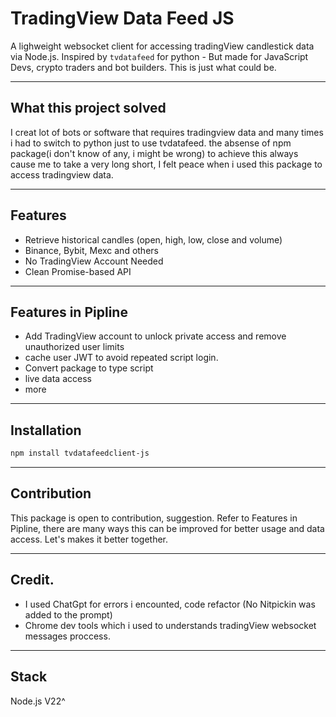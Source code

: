 # TradingView Data Feed JS

A lighweight websocket client for accessing tradingView candlestick data via Node.js.
Inspired by `tvdatafeed` for python - But made for JavaScript Devs, crypto traders and bot builders.
This is just what could be.

---

## What this project solved

I creat lot of bots or software that requires tradingview data and many times i had to switch to python just to use tvdatafeed.
the absense of npm package(i don't know of any, i might be wrong) to achieve this always cause me to take a very long short, I felt peace when i used this package to access tradingview data.

---

## Features

- Retrieve historical candles (open, high, low, close and volume)
- Binance, Bybit, Mexc and others
- No TradingView Account Needed
- Clean Promise-based API

---

## Features in Pipline

- Add TradingView account to unlock private access and remove unauthorized user limits
- cache user JWT to avoid repeated script login.
- Convert package to type script
- live data access
- more

---

## Installation

```bash
npm install tvdatafeedclient-js
```

---

## Contribution

This package is open to contribution, suggestion.
Refer to Features in Pipline, there are many ways this can be improved for better usage and data access.
Let's makes it better together.

---

## Credit.

- I used ChatGpt for errors i encounted, code refactor (No Nitpickin was added to the prompt)
- Chrome dev tools which i used to understands tradingView websocket messages proccess.

---

## Stack

Node.js V22^
